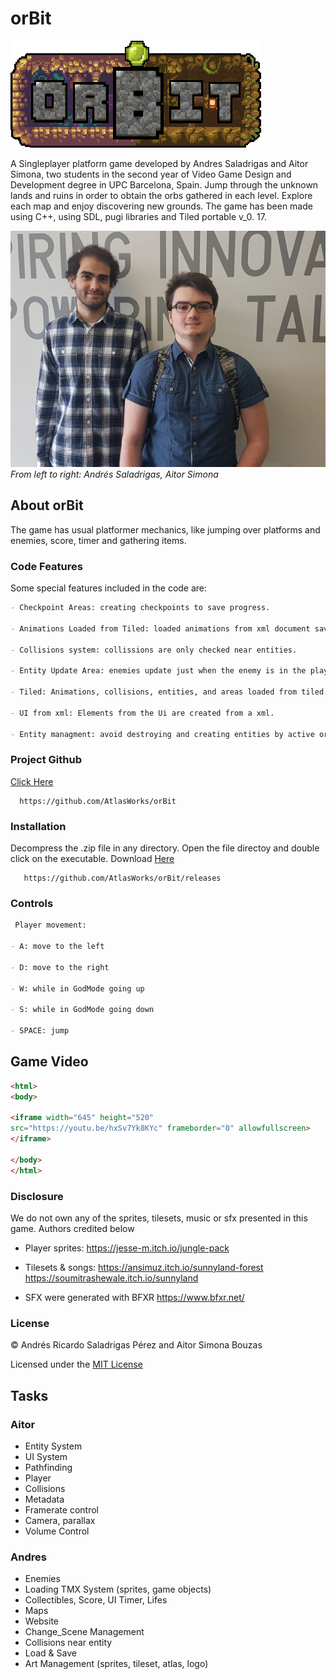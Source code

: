 # orBit

![orBit](https://raw.githubusercontent.com/AtlasWorks/orBit/master/Website/orBit_logo.png)

A Singleplayer platform game developed by Andres Saladrigas and Aitor Simona, two students in the second year of Video Game Design and Development degree in UPC Barcelona, Spain. 
Jump through the unknown lands and ruins in order to obtain the orbs gathered in each level. Explore each map and enjoy discovering new grounds. 
The game has been made using C++, using SDL, pugi libraries and Tiled portable v_0. 17.

![Team Photo](https://raw.githubusercontent.com/AtlasWorks/orBit/master/Website/members%20foto.jpg)
*From left to right:  Andrés Saladrigas, Aitor Simona*

## About orBit
The game has usual platformer mechanics, like jumping over platforms and enemies, score, timer and gathering items.

### Code Features
Some special features included in the code are:
```markdown
- Checkpoint Areas: creating checkpoints to save progress.

- Animations Loaded from Tiled: loaded animations from xml document save from Tiled.

- Collisions system: collissions are only checked near entities.

- Entity Update Area: enemies update just when the enemy is in the player depth of field.

- Tiled: Animations, collisions, entities, and areas loaded from tiled.

- UI from xml: Elements from the Ui are created from a xml.

- Entity managment: avoid destroying and creating entities by active or inactive system.
```
### Project Github
	
[Click Here](https://github.com/AtlasWorks/orBit) 
      
      https://github.com/AtlasWorks/orBit
  
### Installation

Decompress the .zip file in any directory. Open the file directoy and double click on the executable.
Download [Here](https://github.com/AtlasWorks/orBit/releases) 
    
       https://github.com/AtlasWorks/orBit/releases

### Controls


```markdown
 Player movement:

- A: move to the left

- D: move to the right

- W: while in GodMode going up

- S: while in GodMode going down

- SPACE: jump
```
## Game Video
```markdown
<html>
<body>

<iframe width="645" height="520"
src="https://youtu.be/hxSv7Yk8KYc" frameborder="0" allowfullscreen>
</iframe>

</body>
</html>
```
### Disclosure

We do not own any of the sprites, tilesets, music or sfx presented in this game. Authors credited below

- Player sprites:
https://jesse-m.itch.io/jungle-pack

- Tilesets & songs:
https://ansimuz.itch.io/sunnyland-forest
https://soumitrashewale.itch.io/sunnyland

- SFX were generated with BFXR
https://www.bfxr.net/

### License

© Andrés Ricardo Saladrigas Pérez and Aitor Simona Bouzas

Licensed under the [MIT License](https://github.com/AtlasWorks/orBit/blob/master/LICENSE.txt)

## Tasks

### Aitor

- Entity System 
- UI System 
- Pathfinding
- Player 
- Collisions  
- Metadata  
- Framerate control  
- Camera, parallax  
- Volume Control  

### Andres

- Enemies  
- Loading TMX System (sprites, game objects)  
- Collectibles, Score, UI Timer, Lifes  
- Maps   
- Website  
- Change_Scene Management  
- Collisions near entity
- Load & Save  
- Art Management (sprites, tileset, atlas, logo)



